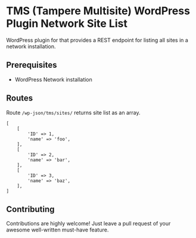 # TMS (Tampere Multisite) WordPress Plugin Network Site List

WordPress plugin for that provides a REST endpoint for listing all sites in a network installation.

## Prerequisites

* WordPress Network installation

## Routes

Route `/wp-json/tms/sites/` returns site list as an array.
````
[
	[
		'ID' => 1,
		'name' => 'foo',
	],
	[
		'ID' => 2,
		'name' => 'bar',
	],
	[
		'ID' => 3,
		'name' => 'baz',
	],
]
````

## Contributing

Contributions are highly welcome! Just leave a pull request of your awesome well-written must-have feature.

